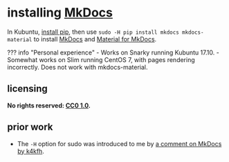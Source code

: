 # installing [MkDocs]
In Kubuntu, [install pip](instpip.md), then use `sudo -H pip install mkdocs mkdocs-material` to install [MkDocs](https://www.mkdocs.org/) and [Material for MkDocs](https://github.com/squidfunk/mkdocs-material).

??? info "Personal experience"
    - Works on Snarky running Kubuntu 17.10.
    - Somewhat works on Slim running CentOS 7, with pages rendering incorrectly. Does not work with mkdocs-material.

## licensing
**No rights reserved: [CC0 1.0](https://creativecommons.org/publicdomain/zero/1.0/).**

## prior work
- The `-H` option for sudo was introduced to me by [a comment on MkDocs by k4kfh](https://github.com/mkdocs/mkdocs/issues/195#issuecomment-158222944).

[MkDocs]: https://www.mkdocs.org/
